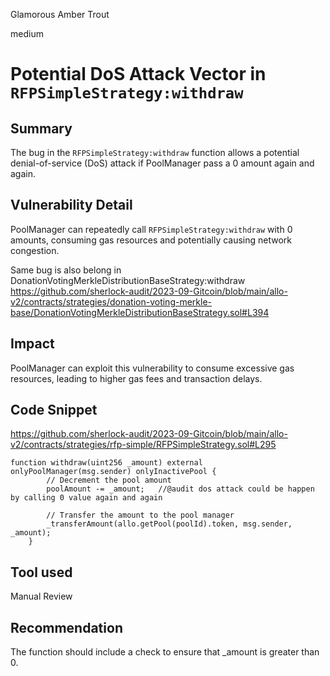 Glamorous Amber Trout

medium

# Potential DoS Attack Vector in `RFPSimpleStrategy:withdraw`
## Summary
The bug in the `RFPSimpleStrategy:withdraw` function allows a potential denial-of-service (DoS) attack if PoolManager pass a 0 amount again and again.

## Vulnerability Detail
PoolManager can repeatedly call `RFPSimpleStrategy:withdraw` with 0 amounts, consuming gas resources and potentially causing network congestion. 

Same bug is also belong in DonationVotingMerkleDistributionBaseStrategy:withdraw
https://github.com/sherlock-audit/2023-09-Gitcoin/blob/main/allo-v2/contracts/strategies/donation-voting-merkle-base/DonationVotingMerkleDistributionBaseStrategy.sol#L394

## Impact
PoolManager can exploit this vulnerability to consume excessive gas resources, leading to higher gas fees and transaction delays. 

## Code Snippet
https://github.com/sherlock-audit/2023-09-Gitcoin/blob/main/allo-v2/contracts/strategies/rfp-simple/RFPSimpleStrategy.sol#L295
```solidity
function withdraw(uint256 _amount) external onlyPoolManager(msg.sender) onlyInactivePool {
        // Decrement the pool amount
        poolAmount -= _amount;   //@audit dos attack could be happen by calling 0 value again and again

        // Transfer the amount to the pool manager
        _transferAmount(allo.getPool(poolId).token, msg.sender, _amount);
    }
 ```

## Tool used
Manual Review

## Recommendation
The function should include a check to ensure that _amount is greater than 0.